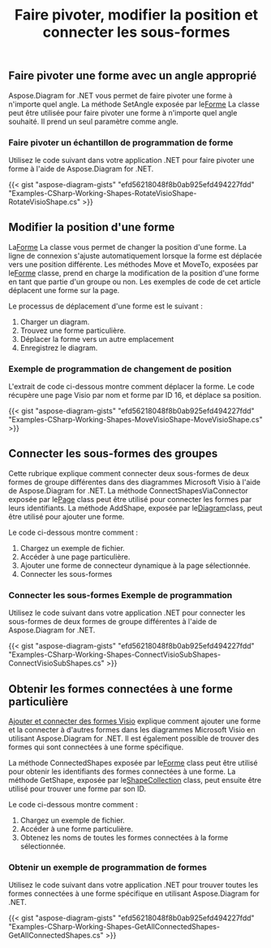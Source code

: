 ﻿---
title: Faire pivoter, modifier la position et connecter les sous-formes
type: docs
weight: 30
url: /fr/net/rotate-change-the-position-and-connect-sub-shapes/
description: Cette section explique comment faire pivoter une forme visio avec Aspose.Diagram.
---
## **Faire pivoter une forme avec un angle approprié**
 Aspose.Diagram for .NET vous permet de faire pivoter une forme à n'importe quel angle. La méthode SetAngle exposée par le[Forme](http://www.aspose.com/api/net/diagram/aspose.diagram/shape) La classe peut être utilisée pour faire pivoter une forme à n'importe quel angle souhaité. Il prend un seul paramètre comme angle.
### **Faire pivoter un échantillon de programmation de forme**
Utilisez le code suivant dans votre application .NET pour faire pivoter une forme à l'aide de Aspose.Diagram for .NET.

{{< gist "aspose-diagram-gists" "efd56218048f8b0ab925efd494227fdd" "Examples-CSharp-Working-Shapes-RotateVisioShape-RotateVisioShape.cs" >}}
## **Modifier la position d'une forme**
 La[Forme](http://www.aspose.com/api/net/diagram/aspose.diagram/shape) La classe vous permet de changer la position d'une forme. La ligne de connexion s'ajuste automatiquement lorsque la forme est déplacée vers une position différente. Les méthodes Move et MoveTo, exposées par le[Forme](http://www.aspose.com/api/net/diagram/aspose.diagram/shape) classe, prend en charge la modification de la position d'une forme en tant que partie d'un groupe ou non. Les exemples de code de cet article déplacent une forme sur la page.

Le processus de déplacement d'une forme est le suivant :

1. Charger un diagram.
1. Trouvez une forme particulière.
1. Déplacer la forme vers un autre emplacement
1. Enregistrez le diagram.
### **Exemple de programmation de changement de position**
L'extrait de code ci-dessous montre comment déplacer la forme. Le code récupère une page Visio par nom et forme par ID 16, et déplace sa position.

{{< gist "aspose-diagram-gists" "efd56218048f8b0ab925efd494227fdd" "Examples-CSharp-Working-Shapes-MoveVisioShape-MoveVisioShape.cs" >}}
## **Connecter les sous-formes des groupes**
 Cette rubrique explique comment connecter deux sous-formes de deux formes de groupe différentes dans des diagrammes Microsoft Visio à l'aide de Aspose.Diagram for .NET. La méthode ConnectShapesViaConnector exposée par le[Page](http://www.aspose.com/api/net/diagram/aspose.diagram/page) class peut être utilisé pour connecter les formes par leurs identifiants. La méthode AddShape, exposée par le[Diagram](http://www.aspose.com/api/net/diagram/aspose.diagram/diagram)class, peut être utilisé pour ajouter une forme.

Le code ci-dessous montre comment :

1. Chargez un exemple de fichier.
1. Accéder à une page particulière.
1. Ajouter une forme de connecteur dynamique à la page sélectionnée.
1. Connecter les sous-formes
### **Connecter les sous-formes Exemple de programmation**
Utilisez le code suivant dans votre application .NET pour connecter les sous-formes de deux formes de groupe différentes à l'aide de Aspose.Diagram for .NET.

{{< gist "aspose-diagram-gists" "efd56218048f8b0ab925efd494227fdd" "Examples-CSharp-Working-Shapes-ConnectVisioSubShapes-ConnectVisioSubShapes.cs" >}}
## **Obtenir les formes connectées à une forme particulière**
[Ajouter et connecter des formes Visio](https://docs.aspose.com/diagram/net/add-retrieve-copy-and-read-visio-shape-data/) explique comment ajouter une forme et la connecter à d'autres formes dans les diagrammes Microsoft Visio en utilisant Aspose.Diagram for .NET. Il est également possible de trouver des formes qui sont connectées à une forme spécifique.

 La méthode ConnectedShapes exposée par le[Forme](http://www.aspose.com/api/net/diagram/aspose.diagram/shape) class peut être utilisé pour obtenir les identifiants des formes connectées à une forme. La méthode GetShape, exposée par le[ShapeCollection](http://www.aspose.com/api/net/diagram/aspose.diagram/shapecollection) class, peut ensuite être utilisé pour trouver une forme par son ID.

Le code ci-dessous montre comment :

1. Chargez un exemple de fichier.
1. Accéder à une forme particulière.
1. Obtenez les noms de toutes les formes connectées à la forme sélectionnée.
### **Obtenir un exemple de programmation de formes**
Utilisez le code suivant dans votre application .NET pour trouver toutes les formes connectées à une forme spécifique en utilisant Aspose.Diagram for .NET.

{{< gist "aspose-diagram-gists" "efd56218048f8b0ab925efd494227fdd" "Examples-CSharp-Working-Shapes-GetAllConnectedShapes-GetAllConnectedShapes.cs" >}}
